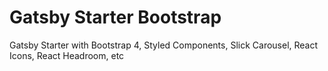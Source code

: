 # Gatsby Starter Bootstrap

Gatsby Starter with Bootstrap 4, Styled Components, Slick Carousel, React Icons, React Headroom, etc
